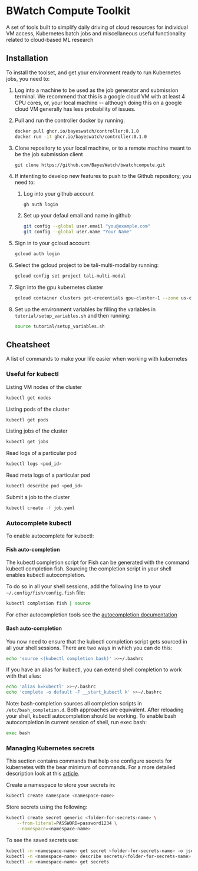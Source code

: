 # BWatch Compute Toolkit
A set of tools built to simplify daily driving of cloud resources for individual VM access, Kubernetes batch jobs and miscellaneous useful functionality related to cloud-based ML research

## Installation
To install the toolset, and get your environment ready to run Kubernetes jobs, you need to:
1. Log into a machine to be used as the job generator and submission terminal. We recommend that this is a google cloud VM with at least 4 CPU cores, or, your local machine -- although doing this on a google cloud VM generally has less probability of issues. 
2. Pull and run the controller docker by running:
   ```bash
   docker pull ghcr.io/bayeswatch/controller:0.1.0
   docker run -it ghcr.io/bayeswatch/controller:0.1.0
   ```
3. Clone repository to your local machine, or to a remote machine meant to be the job submission client

    ```
    git clone https://github.com/BayesWatch/bwatchcompute.git
    ```
4. If intenting to develop new features to push to the Github repository, you need to:
   1. Log into your github account
        ```bash
        gh auth login
        ```
    2. Set up your defaul email and name in github
        ```bash
        git config --global user.email "you@example.com"
        git config --global user.name "Your Name"
        ```
5. Sign in to your gcloud account:

    ```bash
    gcloud auth login
    ```

6. Select the gcloud project to be tali-multi-modal by running:

    ```bash
    gcloud config set project tali-multi-modal
    ```
7. Sign into the gpu kubernetes cluster
   ```bash
   gcloud container clusters get-credentials gpu-cluster-1 --zone us-central1-a --project tali-multi-modal
   ```
8. Set up the environment variables by filling the variables in `tutorial/setup_variables.sh` and then running:
   ```bash
   source tutorial/setup_variables.sh
   ```

## Cheatsheet
A list of commands to make your life easier when working with kubernetes
### Useful for kubectl 
Listing VM nodes of the cluster
```bash
kubectl get nodes
```

Listing pods of the cluster
```bash
kubectl get pods
```

Listing jobs of the cluster
```bash
kubectl get jobs
```

Read logs of a particular pod
```bash
kubectl logs <pod_id>
```

Read meta logs of a particular pod
```bash
kubectl describe pod <pod_id>
```

Submit a job to the cluster
```bash
kubectl create -f job.yaml
```

### Autocomplete kubectl

To enable autocomplete for kubectl:

#### Fish auto-completion
The kubectl completion script for Fish can be generated with the command kubectl completion fish. Sourcing the completion script in your shell enables kubectl autocompletion.

To do so in all your shell sessions, add the following line to your `~/.config/fish/config.fish` file:

```bash
kubectl completion fish | source
```

For other autocompletion tools see the [autocompletion documentation](https://kubernetes.io/docs/tasks/tools/included/)

#### Bash auto-completion
You now need to ensure that the kubectl completion script gets sourced in all your shell sessions. There are two ways in which you can do this:


```bash
echo 'source <(kubectl completion bash)' >>~/.bashrc
```

If you have an alias for kubectl, you can extend shell completion to work with that alias:

```bash
echo 'alias k=kubectl' >>~/.bashrc
echo 'complete -o default -F __start_kubectl k' >>~/.bashrc
```

Note: bash-completion sources all completion scripts in `/etc/bash_completion.d`.
Both approaches are equivalent. After reloading your shell, kubectl autocompletion should be working. To enable bash autocompletion in current session of shell, run exec bash:

```bash
exec bash
```

### Managing Kubernetes secrets

This section contains commands that help one configure secrets for kubernetes with the bear minimum of commands. For a more detailed description look at this [article](https://spacelift.io/blog/kubernetes-secrets).

Create a namespace to store your secrets in:

```bash
kubectl create namespace <namespace-name>
```

Store secrets using the following:

```bash
kubectl create secret generic <folder-for-secrets-name> \
    --from-literal=PASSWORD=password1234 \
    --namespace=<namespace-name>
```

To see the saved secrets use:

```bash
kubectl -n <namespace-name> get secret <folder-for-secrets-name> -o jsonpath='{.data.PASSWORD}' | base64 --decode
kubectl -n <namespace-name> describe secrets/<folder-for-secrets-name>
kubectl -n <namespace-name> get secrets
```
